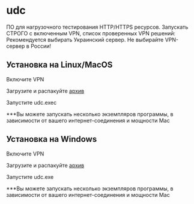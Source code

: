 # udc

ПО для нагрузочного тестирования HTTP/HTTPS ресурсов.
Запускать СТРОГО с включенным VPN, список проверенных VPN решений:
Рекомендуется выбирать Украинский сервер.
Не выбирайте VPN-сервер в России!

## Установка на Linux/MacOS

Включите VPN

Загрузите и распакуйте [архив](https://github.com/kintechi341/releases/releases/download/1.2/udc-darwin-arm64.zip)

Запустите udc.exec

***Вы можете запускать несколько экземпляров программы, в зависимости от вашего интернет-соединения и мощности Mac

## Установка на Windows

Включите VPN

Загрузите и распакуйте [архив](https://github.com/kintechi341/releases/releases/download/1.2/udc-windows-amd64.zip)

Запустите udc.exe

***Вы можете запускать несколько экземпляров программы, в зависимости от вашего интернет-соединения и мощности Mac

